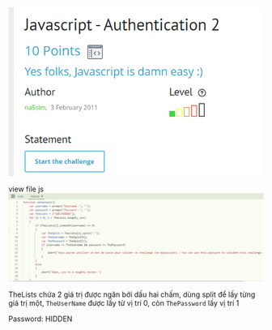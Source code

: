 ![image](../img_web_client/4.1.png)

view file js
![image](../img_web_client/4.2.png)

TheLists chứa 2 giá trị được ngăn bởi dấu hai chấm, dùng split để lấy từng giá trị một, `TheUserName` được lấy từ vị trí 0, còn `ThePassword` lấy vị trí 1

Password: HIDDEN